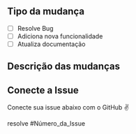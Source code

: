 <!-- Escolha uma das opções abaixo -->
## Tipo da mudança 
- [ ] Resolve Bug 
- [ ] Adiciona nova funcionalidade 
- [ ] Atualiza documentação 

<!-- Nesta parte você deve ddar uma breve descrição do que o seu PR acrescenta no projeto -->
## Descrição das mudanças 
<!-- Caso seja um PR de bug, você deve descrever o passo a passo de como reproduzí-lo -->

<!-- lembre-se de apagar a linha abaixo -->
## Conecte a Issue 
Conecte sua issue abaixo com o GitHub :v:

<!-- Isto serve para efetivamente fechar a issue correpondente, mas ainda precisa linkar ali em baixo -->
resolve #Número_da_Issue 

